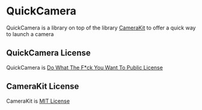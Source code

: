 # QuickCamera
QuickCamera is a library on top of the library [CameraKit](https://github.com/CameraKit/CameraKit-Android/) to offer a quick way to launch a camera

## QuickCamera License
QuickCamera is [Do What The F*ck You Want To Public License](https://github.com/MikelCalvo/QuickCamera/blob/master/LICENSE)

## CameraKit License
CameraKit is [MIT License](https://github.com/CameraKit/CameraKit-Android/blob/master/LICENSE)
